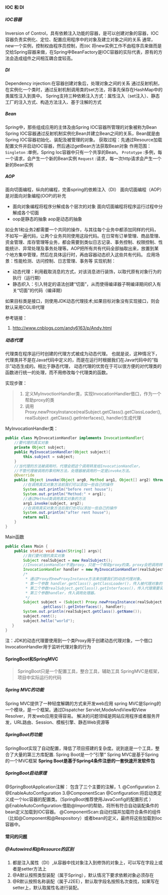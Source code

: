 #### IOC 和 DI

##### IOC容器

Inversion of Control，具有依赖注入功能的容器，是可以创建对象的容器，IOC容器负责实例化、定位、配置应用程序中的对象及建立对象之间的关系
通常，new一个实例，控制权由程序员控制，而`IOC` 将new实例工作不由程序员来做而是交给Spring容器来做，在Spring中BeanFactory是IOC容器的实际代表，原有的方法会造成组件之间相互耦合度较高。

##### DI

Dependency injection:在容器创建对象后，处理对象之间的关系
通过反射机制，在实例化一个类时，通过反射机制调用类的set方法，将事先保存在HashMap中的类属性注入到类中。
Spring支持三种依赖注入方式：属性注入（set注入）、静态工厂的注入方式、构造方法注入、基于注解的方式

##### Bean

Spring中，那些组成应用的主体及由Spring IOC容器所管理的对象被称为Bean
Spring IOC容器通过反射机制实例化Bean并建立Bean之间的关系，Bean就是由Spring IOC容器初始化、装配及被管理的对象。
获取过程：先通过Resource加载配置文件并启动IOC容器，然后通过getBean方法获取Bean对象
作用范围：
`Singleton` :单例，Spring Ioc容器中只有一个共享的Bean。
`Prototype` :多例，每一个请求，会产生一个新的Bean实例
`Request` :请求，每一次http请求会产生一个新的Bean实例

##### AOP

面向切面编程，纵向的编程，完善spring的依赖注入（DI）
面向切面编程（AOP）是对面向对象编程(OOP)的补充

- 面向对象编程将程序分解成各个层次的对象
  面向切面编程将程序运行过程中分解成各个切面
- oop是静态的抽象
  aop是动态的抽象

如业务1和业务2都需要一个共同的操作，与其往每个业务中都添加同样的代码，不如写一遍代码，让两个业务共同使用这段代码。在日常有订单管理、商品管理、资金管理、库存管理等业务，都会需要到类似日志记录、事务控制、权限控制、性能统计、异常处理及事务处理等。AOP把所有共有代码全部抽取出来，放置到某个地方集中管理，然后在具体运行时，再由容器动态织入这些共有代码。
应用场景：性能检测、访问控制、日志管理、事务等
实现机制：

- 动态代理：利用截取消息的方式，对该消息进行装饰，以取代原有对象行为的执行（运行期）
- 静态织入：引入特定的语法创建“切面”，从而使得编译器子啊编译期间织入有关“切面”的代码（编译期）

如果目标类是接口，则使用JDK动态代理技术;如果目标对象没有实现接口，则会默认采用CGLIB代理

参考链接：

1. http://www.cnblogs.com/andy6163/p/Andy.html

##### 动态代理

代理类在程序运行时创建的代理方式被成为动态代理。 也就是说，这种情况下，代理类并不是在Java代码中定义的，而是在运行时根据我们在Java代码中的“指示”动态生成的。相比于静态代理， 动态代理的优势在于可以很方便的对代理类的函数进行统一的处理，而不用修改每个代理类的函数。  

实现步骤：

> 1. 定义MyInvoctionHandler类，实现InvocationHandler借口，作为一个帮助proxy的类
> 2. 调用Proxy.newProxyInstance(realSubject.getClass().getClassLoader(), realSubject .getClass().getInterfaces(), handler)生成代理

MyInvocationHandler类：
```java
public class MyInvocationHandler implements InvocationHandler{
    //要代理的真实对象
    private Object subject;
    public MyInvocationHandler(Object subject){
        this.subject = subject;
    }
    //当代理的方法被调用时，代理会把这个调用转发给InvocationHandler。
    //不管代理被调用的事何种方法，处理器被调用的一定是invoke方法。
    @Override
    public Object invoke(Object arg0, Method arg1, Object[] arg2) throws Throwable {
        //在调用真实对象方法前我们可以添加一些自己的操作
        System.out.println("before rent house");
        System.out.println("Method:" + arg1);
        //通过Method类调用真实对象的方法
        arg1.invoke(subject, arg2);
        //在调用真实对象方法后我们也可以添加一些自己的操作
        System.out.println("after rent house");
        return null;
    }
}
```

Main函数

```java
public class Main {
    public static void main(String[] args){
        //我们要代理的真实对象
        Subject realSubject = new RealSubject();
        //InvocationHandler不是proxy，只是一个帮助proxy的类。proxy会把调用转发给它处理。
        InvocationHandler handler = new MyInvocationHandler(realSubject);
        /*
         * 通过Proxy的newProxyInstance方法来创建我们的动态代理对象。
         * 第一个参数 handler.getClass().getClassLoader()，传入被代理对象的类载入器。
         * 第二个参数realSubject.getClass().getInterfaces()，传入代理需要实现的接口
         * 第三个参数handler，传入调用处理器。
         */
        Subject subject = (Subject) Proxy.newProxyInstance(realSubject.getClass().getClassLoader(), realSubject
                .getClass().getInterfaces(), handler);
        System.out.println(realSubject.getClass().getName());
        subject.rent();
        subject.hello("world");
   }
}
```

注：JDK的动态代理要使用到一个类Proxy用于创建动态代理对象，一个借口InvocationHandler用于监听代理对象的行为

#### SpringBoot和SpringMVC

> SpringBoot只是一个配置工具，整合工具，辅助工具
> SpringMVC是框架，项目中实际运行的代码



##### Spring MVC的功能

Spring MVC提供了一种轻度解耦的方式来开发web应用
spring MVC是Spring的一个模块，是一个框架。通过Dispatcher Servlet,ModeAndView和View Resolver，开发web应用变得容易。
解决的问题领域是网站应用程序或者服务开发，URL路由、Session、模板引擎、静态Web资源等

##### SpringBoot的功能

SpringBoot实现了自动配置，降低了项目搭建的复杂度。说到底是一个工具，整合了大量的第三方库配置.
Spring Boot是一个”引擎“
Spring MVC是基于Spring的一个MVC框架
**Spring Boot是基于Spring4条件注册的一套快速开发软件包**

##### SpringBoot启动原理

@SpringBootApplication注解：
包含了三个主要的注解，1. @Configuration 2. @EnableAutoConfiguration 3.@ComponentScan
@Configuration:将启动类定义成一个Ioc容器的配置类。（SpringBoot推荐使用JavaConfig的配置形式 ）
@EnableAutoConfiguration:借助@Import的帮助，将所有符合自动装配条件的bean定义加载到IOC容器。
@ComponentScan:自动扫描并加载符合条件的组件（比如@Component和@Respository）或者bean的定义，最终将这些加载到Ioc容器中。




#### 常问的问题

##### @Autowired和@Resource的区别

1. 都是注入属性（DI）,从容器中找对象注入到修饰的对象上，可以写在字段上或者是setter方法上
2. @A默认按照类型装配（属于Spring），默认情况下要求依赖对象必须存在
3. @R默认按照名称装配（属于J2EE），默认取字段名按照名次查找，如果写在setter上，默认取属性名进行装配。


